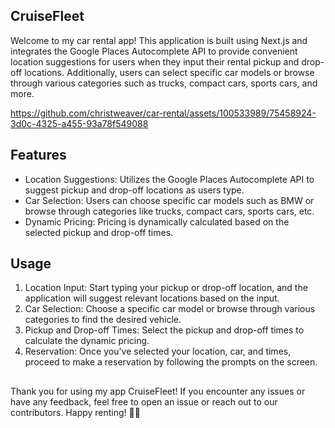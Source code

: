 
## CruiseFleet
Welcome to my car rental app! This application is built using Next.js and integrates the Google Places Autocomplete API to provide convenient location suggestions for users when they input their rental pickup and drop-off locations. Additionally, users can select specific car models or browse through various categories such as trucks, compact cars, sports cars, and more.

https://github.com/christweaver/car-rental/assets/100533989/75458924-3d0c-4325-a455-93a78f549088


## Features
- Location Suggestions: Utilizes the Google Places Autocomplete API to suggest pickup and drop-off locations as users type.
- Car Selection: Users can choose specific car models such as BMW or browse through categories like trucks, compact cars, sports cars, etc.
- Dynamic Pricing: Pricing is dynamically calculated based on the selected pickup and drop-off times.


## Usage
1. Location Input: Start typing your pickup or drop-off location, and the application will suggest relevant locations based on the input.
2. Car Selection: Choose a specific car model or browse through various categories to find the desired vehicle.
3. Pickup and Drop-off Times: Select the pickup and drop-off times to calculate the dynamic pricing.
4. Reservation: Once you've selected your location, car, and times, proceed to make a reservation by following the prompts on the screen.

##
Thank you for using my app CruiseFleet! If you encounter any issues or have any feedback, feel free to open an issue or reach out to our contributors. Happy renting! 🚗💨
